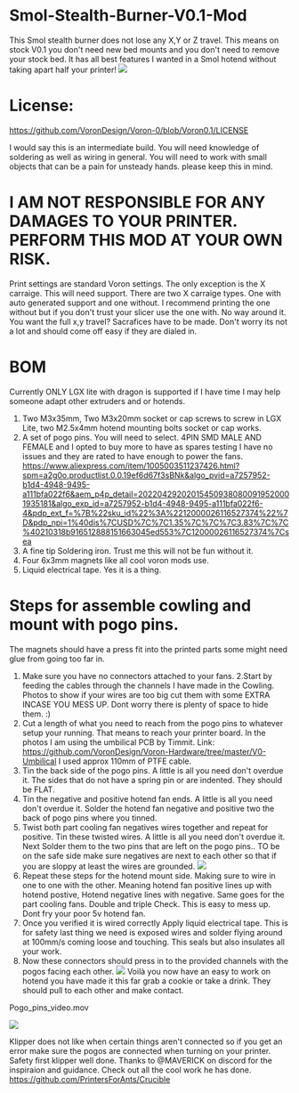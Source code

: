 # Smol-Stealth-Burner-V0.1-Mod
This Smol stealth burner does not lose any X,Y or Z travel. This means on stock V0.1 you don't need new bed mounts and you don't need to remove your stock bed. It has all best features I wanted in a Smol hotend without taking apart half your printer!
![](./Images/SSB.png)

# License:
https://github.com/VoronDesign/Voron-0/blob/Voron0.1/LICENSE

I would say this is an intermediate build. You will need knowledge of soldering as well as wiring in general. You will need to work with small objects that can be a pain for unsteady hands. please keep this in mind.

# I AM NOT RESPONSIBLE FOR ANY DAMAGES TO YOUR PRINTER. PERFORM THIS MOD AT YOUR OWN RISK.

Print settings are standard Voron settings. The only exception is the X carraige. This will need support. There are two X carraige types. One with auto generated support and one without. I recommend printing the one without but if you don't trust your slicer use the one with. No way around it. You want the full x,y travel? Sacrafices have to be made. Don't worry its not a lot and should come off easy if they are dialed in.

# BOM
Currently ONLY LGX lite with dragon is supported if I have time I may help someone adapt other extruders and or hotends.

1. Two M3x35mm, Two M3x20mm socket or cap screws to screw in LGX Lite, two M2.5x4mm hotend mounting bolts socket or cap works.
2. A set of pogo pins. You will need to select. 4PIN SMD MALE AND FEMALE and I opted to buy more to have as spares testing I have no issues and they are rated to have enough to power the fans. https://www.aliexpress.com/item/1005003511237426.html?spm=a2g0o.productlist.0.0.19ef6d67f3sBNk&algo_pvid=a7257952-b1d4-4948-9495-a111bfa022f6&aem_p4p_detail=202204292020154509380800919520001935181&algo_exp_id=a7257952-b1d4-4948-9495-a111bfa022f6-4&pdp_ext_f=%7B%22sku_id%22%3A%2212000026116527374%22%7D&pdp_npi=1%40dis%7CUSD%7C%7C1.35%7C%7C%7C3.83%7C%7C%40210318b916512888151663045ed553%7C12000026116527374%7Csea
3. A fine tip Soldering iron. Trust me this will not be fun without it.
4. Four 6x3mm magnets like all cool voron mods use.
5. Liquid electrical tape. Yes it is a thing.

# Steps for assemble cowling and mount with pogo pins.
  The magnets should have a press fit into the printed parts some might need glue from going too far in.
1. Make sure you have no connectors attached to your fans.
2.Start by feeding the cables through the channels I have made in the Cowling. Photos to show if your wires are too big cut them with some EXTRA INCASE YOU MESS UP. Dont worry there is plenty of space to hide them. :)
3. Cut a length of what you need to reach from the pogo pins to whatever setup your running. That means to reach your printer board. In the photos I am using the umbilical PCB by Timmit. Link: https://github.com/VoronDesign/Voron-Hardware/tree/master/V0-Umbilical I used approx 110mm of PTFE cable.
4. Tin the back side of the pogo pins. A little is all you need don't overdue it. The sides that do not have a spring pin or are indented. They should be FLAT.
5. Tin the negative and positive hotend fan ends. A little is all you need don't overdue it. Solder the hotend fan negative and positive two the back of pogo pins where you tinned. 
6. Twist both part cooling fan negatives wires together and repeat for positive. Tin these twisted wires. A little is all you need don't overdue it. Next Solder them to the two pins that are left on the pogo pins.. TO be on the safe side make sure negatives are next to each other so that if you are sloppy at least the wires are grounded.
![](./Images/Assembly_2.jpg)
8. Repeat these steps for the hotend mount side. Making sure to wire in one to one with the other. Meaning hotend fan positive lines up with hotend postive, Hotend negative lines with negative. Same goes for the part cooling fans. Double and triple Check. This is easy to mess up. Dont fry your poor 5v hotend fan.
9. Once you verified it is wired correctly Apply liquid electrical tape. This is for safety last thing we need is exposed wires and solder flying around at 100mm/s coming loose and touching. This seals but also insulates all your work.
10. Now these connectors should press in to the provided channels with the pogos facing each other.
![](./Images/Assembly_1.jpg)
Voilà you now have an easy to work on hotend you have made it this far grab a cookie or take a drink.
They should pull to each other and make contact.

Pogo_pins_video.mov

![](./Images/installed.jpg)

Klipper does not like when certain things aren't connected so if you get an error make sure the pogos are connected when turning on your printer. Safety first klipper well done.
Thanks to @MAVERICK on discord for the inspiraion and guidance. Check out all the cool work he has done. https://github.com/PrintersForAnts/Crucible

